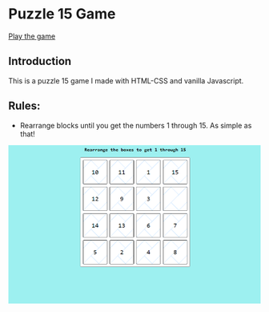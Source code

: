 # Puzzle 15 Game

[Play the game](https://cometbroom.github.io/15Puzzle-Game/src)

## Introduction

This is a puzzle 15 game I made with HTML-CSS and vanilla Javascript.

## Rules:

-   Rearrange blocks until you get the numbers 1 through 15. As simple as that!

![Screenshot of the game](./assets/homepage.PNG)
